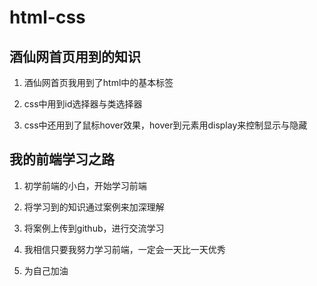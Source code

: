 # html-css
## 酒仙网首页用到的知识

1. 酒仙网首页我用到了html中的基本标签

2. css中用到id选择器与类选择器

3. css中还用到了鼠标hover效果，hover到元素用display来控制显示与隐藏

## 我的前端学习之路

1. 初学前端的小白，开始学习前端

2. 将学习到的知识通过案例来加深理解

3. 将案例上传到github，进行交流学习

4. 我相信只要我努力学习前端，一定会一天比一天优秀

5. 为自己加油
